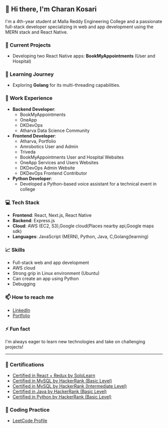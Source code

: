 ## 👋 Hi there, I'm Charan Kosari

I'm a 4th-year student at Malla Reddy Engineering College and a passionate full-stack developer specializing in web and app development using the MERN stack and React Native.

### 🔭 Current Projects
- Developing two React Native apps: **BookMyAppointments** (User and Hospital)

### 🌱 Learning Journey
- Exploring **Golang** for its multi-threading capabilities.

### 💼 Work Experience
- **Backend Developer**:
  - BookMyAppointments
  - OneApp
  - DKDevOps
  - Atharva Data Science Community
- **Frontend Developer**:
  - Atharva, Portfolio
  - Amrobotics User and Admin
  - Triveda
  - BookMyAppointments User and Hospital Websites
  - OneApp Services and Users Websites
  - DKDevOps Admin Website
  - DKDevOps Frontend Contributor
- **Python Developer**:
  - Developed a Python-based voice assistant for a technical event in college

### 💻 Tech Stack
- **Frontend**: React, Next.js, React Native
- **Backend**: Express.js
- **Cloud**: AWS (EC2, S3),Google cloud(Places nearby api,Google maps sdk)
- **Languages**: JavaScript (MERN), Python, Java, C,Golang(learning)

### 📈 Skills
- Full-stack web and app development
- AWS cloud
- Strong grip in Linux environment (Ubuntu)
- Can create an app using Python
- Debugging

### 📫 How to reach me
- [LinkedIn](https://www.linkedin.com/in/shivacharan-kosari-6073bb260/)
- [Portfolio](https://charankosari.netlify.app)

### ⚡ Fun fact
I'm always eager to learn new technologies and take on challenging projects!

---

### 📜 Certifications
- [Certified in React + Redux by SoloLearn](https://www.sololearn.com/certificates/CT-AEOLXRX9)
- [Certified in MySQL by HackerRank (Basic Level)](https://www.hackerrank.com/certificates/2e788deee7ba)
- [Certified in MySQL by HackerRank  (Intermediate Level)](https://www.hackerrank.com/certificates/836c7fbd9206)
- [Certified in Java by HackerRank (Basic Level)](https://www.hackerrank.com/certificates/e0495f6b0fda)
- [Certified in Python by HackerRank (Basic Level)](https://www.hackerrank.com/certificates/5a16b610c304)

### 🧩 Coding Practice
- [LeetCode Profile](https://leetcode.com/u/charan_kosari/)
